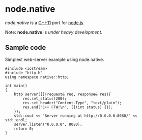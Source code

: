 # node.native 

<em>node.native</em> is a [C++11](http://en.wikipedia.org/wiki/C%2B%2B11) port for [node.js](https://github.com/joyent/http-parser). 

Note: <b>node.native</b> is <em>under heavy development</em>.

## Sample code

Simplest web-server example using node.native.

    #include <iostream>
    #include "http.h"
    using namespace native::http;
    
    int main()
    {
        http server([](request& req, response& res){
        	res.set_status(200);
    		res.set_header("Content-Type", "text/plain");
    		res.end("C++ FTW!\n", [](int status) {});
    	});
        std::cout << "Server running at http://0.0.0.0:8080/" << std::endl;
        server.listen("0.0.0.0", 8080);
        return 0;
    }

